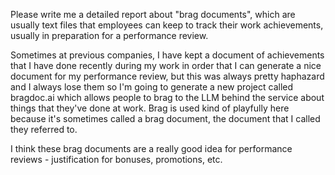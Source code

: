 Please write me a detailed report about "brag documents", which are usually text files that employees can keep to track their work achievements, usually in preparation for a performance review. 

Sometimes at previous companies, I have kept a document of achievements that I have done recently during my work in order that I can generate a nice document for my performance review, but this was always pretty haphazard and I always lose them so I'm going to generate a new project called bragdoc.ai which allows people to brag to the LLM behind the service about things that they've done at work. Brag is used kind of playfully here because it's sometimes called a brag document, the document that I called they referred to.

I think these brag documents are a really good idea for performance reviews - justification for bonuses, promotions, etc.